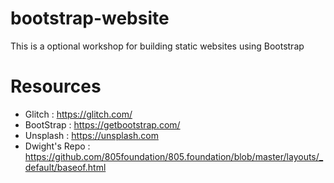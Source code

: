 # bootstrap-website
This is a optional workshop for building static websites using Bootstrap

# Resources
- Glitch : https://glitch.com/
- BootStrap : https://getbootstrap.com/
- Unsplash : https://unsplash.com
- Dwight's Repo : https://github.com/805foundation/805.foundation/blob/master/layouts/_default/baseof.html
